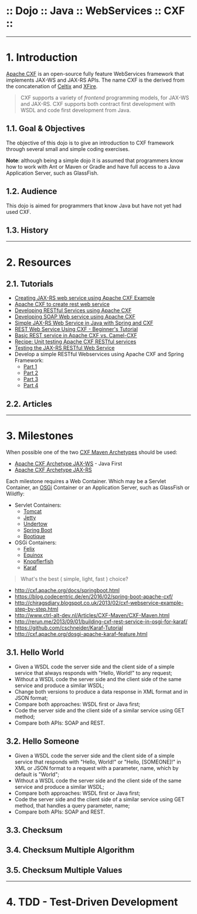 ﻿:: Dojo :: Java :: WebServices :: CXF ::
========================================

----

# 1. Introduction

[Apache CXF](http://cxf.apache.org/) is an open-source fully feature WebServices framework that implements JAX-WS and JAX-RS APIs. The name CXF is the derived from the concatenation of [Celtix](http://celtix.ow2.org/) and [XFire](http://xfire.codehaus.org/).

> CXF supports a variety of _frontend_ programming models, for JAX-WS and JAX-RS. CXF supports both contract first development with WSDL and code first development from Java.

## 1.1. Goal & Objectives

The objective of this dojo is to give an introduction to CXF framework through several small and simple coding exercises.

**Note**: although being a simple dojo it is assumed that programmers know how to work with Ant or Maven or Gradle and have full access to a Java Application Server, such as GlassFish.

## 1.2. Audience

This dojo is aimed for programmers that know Java but have not yet had used CXF.

## 1.3. History

----

# 2. Resources

## 2.1. Tutorials

- [Creating JAX-RS web service using Apache CXF Example](https://examples.javacodegeeks.com/enterprise-java/rest/creating-jax-rs-web-service-using-apache-cxf/)
- [Apache CXF to create rest web service](https://sushantworld.wordpress.com/2011/01/23/apache-cxf-restful-web-service/)
- [Developing RESTful Services using Apache CXF](http://weblog4j.com/2012/03/15/developing-restful-services-using-apache-cxf/)
- [Developing SOAP Web service using Apache CXF](http://weblog4j.com/2012/05/01/developing-soap-web-service-using-apache-cxf/)
- [Simple JAX-RS Web Service in Java with Spring and CXF](http://www.dreamsyssoft.com/blog/blog.php?/archives/7-Simple-REST-Web-Service-in-Java-with-Spring-and-CXF.html)
- [REST Web Service Using CXF - Beginner's Tutorial](https://dzone.com/articles/rest-web-service-using-cxf)
- [Basic REST service in Apache CXF vs. Camel-CXF](https://dzone.com/articles/basic-rest-service-apache-cxf)
- [Recipe: Unit testing Apache CXF RESTful services](https://niftybits.wordpress.com/2009/08/26/recipe-unit-testing-apache-cxf-restful-services/)
- [Testing the JAX-RS RESTful Web Service](http://webstar.company/2014/02/testing-the-jax-rs-restful-web-service-2/)
- Develop a simple RESTful Webservices using Apache CXF and Spring Framework:
    - [Part 1](https://idodevjobs.wordpress.com/2014/08/30/develop-a-simple-restful-webservices-using-apache-cxf-and-spring-framework/)
    - [Part 2](https://idodevjobs.wordpress.com/2014/09/25/develop-a-simple-restful-webservices-using-apache-cxf-and-spring-framework-part-ii/)
    - [Part 3](https://idodevjobs.wordpress.com/2014/10/10/develop-a-simple-restful-webservices-using-apache-cxf-and-spring-framework-part-iii-exceptionerror-handling-using-exceptionmapper/)
    - [Part 4](https://idodevjobs.wordpress.com/2015/04/04/develop-a-simple-restful-webservices-using-apache-cxf-and-spring-framework-part-iv-jax-rs-beanparam-example/)

## 2.2. Articles

----

# 3. Milestones

When possible one of the two [CXF Maven Archetypes](https://mvnrepository.com/artifact/org.apache.cxf/cxf-archetypes) should be used:
- [Apache CXF Archetype JAX-WS](https://mvnrepository.com/artifact/org.apache.cxf.archetype/cxf-jaxws-javafirst) - Java First
- [Apache CXF Archetype JAX-RS](https://mvnrepository.com/artifact/org.apache.cxf.archetype/cxf-jaxrs-service)

Each milestone requires a Web Container. Which may be a Servlet Container, an [OSGi](https://www.osgi.org/developer/specifications/) Container or an Application Server, such as GlassFish or Wildfly:
- Servlet Containers:
  - [Tomcat](http://tomcat.apache.org/)
  - [Jetty](http://www.eclipse.org/jetty/)
  - [Undertow](http://undertow.io/)
  - [Spring Boot](http://projects.spring.io/spring-boot/)
  - [Bootique](http://bootique.io/)
- OSGi Containers:
  - [Felix](http://felix.apache.org/)
  - [Equinox](http://www.eclipse.org/equinox/)
  - [Knopflerfish](http://www.knopflerfish.org/)
  - [Karaf](http://karaf.apache.org/)

> What's the best ( simple, light, fast ) choice?

- http://cxf.apache.org/docs/springboot.html
- https://blog.codecentric.de/en/2016/02/spring-boot-apache-cxf/
- http://chiragsdiary.blogspot.co.uk/2013/02/cxf-webservice-example-step-by-step.html
- http://www.ctrl-alt-dev.nl/Articles/CXF-Maven/CXF-Maven.html
- http://rerun.me/2013/09/01/building-cxf-rest-service-in-osgi-for-karaf/
- https://github.com/cschneider/Karaf-Tutorial
- http://cxf.apache.org/dosgi-apache-karaf-feature.html

## 3.1. Hello World

- Given a WSDL code the server side and the client side of a simple service that always responds with "Hello, World!" to any request;
- Without a WSDL code the server side and the client side of the same service and produce a similar WSDL;
- Change both versions to produce a data response in XML format and in JSON format;
- Compare both approaches: WSDL first or Java first;
- Code the server side and the client side of a similar service using GET method;
- Compare both APIs: SOAP and REST.

## 3.2. Hello Someone

- Given a WSDL code the server side and the client side of a simple service that responds with "Hello, World!" or "Hello, [SOMEONE]!" in XML or JSON format to a request with a parameter, name, which by default is "World";
- Without a WSDL code the server side and the client side of the same service and produce a similar WSDL;
- Compare both approaches: WSDL first or Java first;
- Code the server side and the client side of a similar service using GET method, that handles a query parameter, name;
- Compare both APIs: SOAP and REST.

## 3.3. Checksum

## 3.4. Checksum Multiple Algorithm

## 3.5. Checksum Multiple Values

----

# 4. TDD - Test-Driven Development

